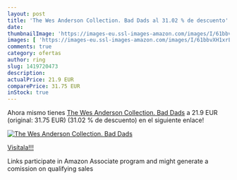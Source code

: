 ```yaml
---
layout: post
title: 'The Wes Anderson Collection. Bad Dads al 31.02 % de descuento'
date: 
thumbnailImage: 'https://images-eu.ssl-images-amazon.com/images/I/61bbvXH1xrL._SL200_.jpg'
images: [ 'https://images-eu.ssl-images-amazon.com/images/I/61bbvXH1xrL._SL200_.jpg' ]
comments: true
category: ofertas
author: ring
slug: 1419720473
description:
actualPrice: 21.9 EUR
comparePrice: 31.75 EUR
inStock: true
---
```


Ahora mismo tienes [The Wes Anderson Collection. Bad Dads](https://www.amazon.es/dp/1419720473/?tag=tolees-21) a 21.9 EUR (original: 31.75 EUR) (31.02 %  de descuento) en el siguiente enlace!

[![The Wes Anderson Collection. Bad Dads](https://images-eu.ssl-images-amazon.com/images/I/61bbvXH1xrL._SL200_.jpg)](https://www.amazon.es/dp/1419720473/?tag=tolees-21)

[Visítala!!!](https://www.amazon.es/dp/1419720473/?tag=tolees-21)

Links participate in Amazon Associate program and might generate a comission on qualifying sales
